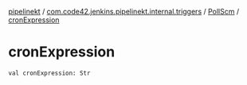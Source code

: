 [pipelinekt](../../index.md) / [com.code42.jenkins.pipelinekt.internal.triggers](../index.md) / [PollScm](index.md) / [cronExpression](./cron-expression.md)

# cronExpression

`val cronExpression: Str`